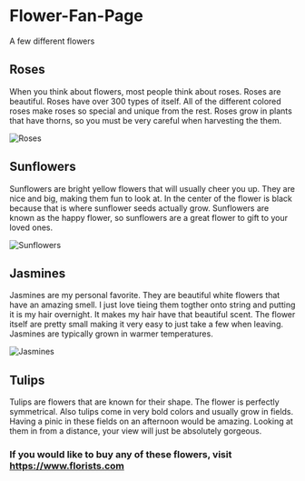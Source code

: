 # Flower-Fan-Page
A few different flowers

## Roses
When you think about flowers, most people think about roses. Roses are beautiful. Roses have over 300 types of itself. All of the different colored roses make roses so special and unique from the rest. Roses grow in plants that have thorns, so you must be very careful when harvesting the them.

![Roses](https://user-images.githubusercontent.com/91549937/135557835-07569d8a-e987-4a73-b613-e6b970fdc0c1.jpg)

## Sunflowers
Sunflowers are bright yellow flowers that will usually cheer you up. They are nice and big, making them fun to look at. In the center of the flower is black because that is where sunflower seeds actually grow. Sunflowers are known as the happy flower, so sunflowers are a great flower to gift to your loved ones. 

![Sunflowers](https://user-images.githubusercontent.com/91549937/135558017-9185a5b6-8623-4d92-b308-ef02675a7a55.jpg)

## Jasmines
Jasmines are my personal favorite. They are beautiful white flowers that have an amazing smell. I just love tieing them togther onto string and putting it is my hair overnight. It makes my hair have that beautiful scent. The flower itself are pretty small making it very easy to just take a few when leaving. Jasmines are typically grown in warmer temperatures.

![Jasmines](https://user-images.githubusercontent.com/91549937/135557895-0899a92d-9844-41d6-85c7-755c3f8d13eb.jpg)

## Tulips
Tulips are flowers that are known for their shape. The flower is perfectly symmetrical. Also tulips come in very bold colors and usually grow in fields. Having a pinic in these fields on an afternoon would be amazing. Looking at them in from a distance, your view will just be absolutely gorgeous.

### If you would like to buy any of these flowers, visit https://www.florists.com
